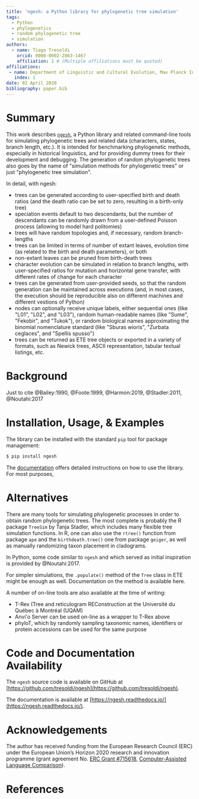 ```yaml
---
title: 'ngesh: a Python library for phylogenetic tree simulation'
tags:
  - Python
  - phylogenetics
  - random phylogenetic tree
  - simulation
authors:
  - name: Tiago Tresoldi
    orcid: 0000-0002-2863-1467
    affiliation: 1 # (Multiple affiliations must be quoted)
affiliations:
 - name: Department of Linguistic and Cultural Evolution, Max Planck Institute for the Science of Human History
   index: 1
date: 02 April 2020
bibliography: paper.bib
---
```


# Summary

This work describes [`ngesh`](https://pypi.org/project/ngesh/), a Python library
and related command-line tools for simulating phylogenetic
trees and related data (characters, states, branch length, etc.). It is intended
for benchmarking phylogenetic methods, especially in historical linguistics, and
for providing dummy trees for their development and debugging. The generation of
random phylogenetic trees also goes by the name of "simulation methods for
phylogenetic trees" or just "phylogenetic tree simulation".

In detail, with ngesh:

  - trees can be generated according to user-specified birth and death ratios
(and the death ratio can be set to zero, resulting in a birth-only tree)
  - speciation events default to two descendants, but the number of descendants
can be randomly drawn from a user-defined Poisson process (allowing to model
hard politomies)
  - trees will have random topologies and, if necessary, random branch-lengths
  - trees can be limited in terms of number of extant leaves, evolution time (as
related to the birth and death parameters), or both
  - non-extant leaves can be pruned from birth-death trees
  - character evolution can be simulated in relation to branch lengths, with
user-specified ratios for mutation and horizontal gene transfer, with different
rates of change for each character
  - trees can be generated from user-provided seeds, so that the random
generation can be maintained across executions (and, in most cases, the
execution should be reproducible also on different machines and different
vestions of Python)
  - nodes can optionally receive unique labels, either sequential ones (like
"L01", "L02", and "L03"), random human-readable names (like "Sume", "Fekobir",
and "Tukok"), or random biological names approximating the binomial nomenclature
standard (like "Sburas wioris", "Zurbata ceglaces", and "Spellis spusso")
  - trees can be returned as ETE tree objects or exported in a variety of
formats, such as Newick trees, ASCII representation, tabular textual listings,
etc.

# Background

Just to cite @Bailey:1990, @Foote:1999, @Harmon:2019, @Stadler:2011,
@Noutahi:2017 

# Installation, Usage, & Examples

The library can be installed with the standard `pip` tool for package
management:

```bash
$ pip install ngesh
```

The [documentation](https://ngesh.readthedocs.io/en/latest/) offers detailed
instructions on how to use the library. For most purposes,

# Alternatives

There are many tools for simulating phylogenetic processes in order to
obtain random phylogenetic trees. The most complete is probably the R
package `TreeSim` by Tanja Stadler, which includes many flexible tree
simulation functions. In R, one can also use the `rtree()` function from
package `ape` and the `birthdeath.tree()` one from package `geiger`,
as well as manually randomizing taxon placement in cladograms.

In Python, some code similar to `ngesh` and which served as initial
inspiration is provided by @Noutahi:2017.

For simpler simulations, the `.populate()` method of the `Tree` class in ETE
might be enough as well. Documentation on the method is available here.

A number of on-line tools are also available at the time of writing:

  - T-Rex (Tree and reticulogram REConstruction at the Université du Québec à Montréal (UQAM)
  - Anvi'o Server can be used on-line as a wrapper to T-Rex above
  - phyloT, which by randomly sampling taxonomic names, identifiers or protein accessions can be used for the same purpose


# Code and Documentation Availability

The `ngesh` source code is available on GitHub at
[https://github.com/tresoldi/ngesh](https://github.com/tresoldi/ngesh).

The documentation is available at
[https://ngesh.readthedocs.io/](https://ngesh.readthedocs.io/).

# Acknowledgements

The author has received funding from the European Research Council (ERC)
under the European Union’s Horizon 2020 research and innovation
programme (grant agreement
No. [ERC Grant #715618](https://cordis.europa.eu/project/rcn/206320/factsheet/en),
[Computer-Assisted Language Comparison](https://digling.org/calc/)).

# References
